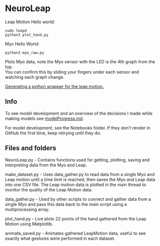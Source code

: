 # NeuroLeap  
  
Leap Motion Hello world:  
```
sudo leapd
python3 plot_hand.py
```
  
Myo Hello World:  
```
python3 myo_raw.py
```
Plots Myo data, note the Myo sensor with the LED is the 4th graph from the top.  
You can confirm this by sliding your fingers under each sensor and watching each graph change.  
  
[Generating a python wrapper for the leap motion.](https://support.leapmotion.com/hc/en-us/articles/360004362237-Generating-a-Python-3-3-0-Wrapper-with-SWIG-2-0-9)

## Info  
To see model development and an overview of the decisions I made while making models see [modelProgress.md](docs/modelProgress.md).  
  
For model development, see the Notebooks folder. If they don't render in GitHub the first time, keep retrying until they do.  
  
## Files and folders  
  
NeuroLeap.py - Contains functions used for getting, plotting, saving and interpreting data from the Myo and Leap.  
  
make_dataset.py - Uses data_gather.py to read data from a single Myo and Leap motion until a time limit is reached, then saves the Myo and Leap data into one CSV file. The Leap motion data is plotted in the main thread to monitor the quality of the Leap Motion data.
  
data_gather.py - Used by other scripts to connect and gather data from a single Myo and pass this data back to the main script using a multiprocessing array.
  
plot_hand.py - Live plots 22 points of the hand gathered from the Leap Motion using Matplotlib.
  
animate_saved.py - Animates gathered LeapMotion data, useful to see exactly what gestures were performed in each dataset.
  

